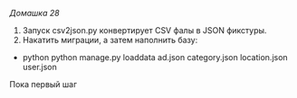 *Домашка 28*

1) Запуск csv2json.py конвертирует CSV фалы в JSON фикстуры.
2) Накатить миграции, а затем наполнить базу:
* python python manage.py loaddata ad.json category.json location.json user.json

Пока первый шаг